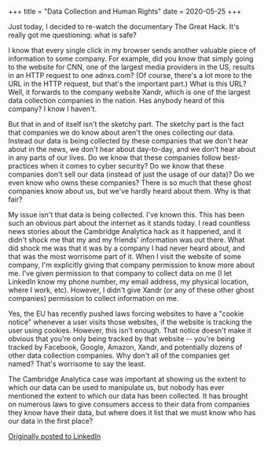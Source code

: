 +++
title = "Data Collection and Human Rights"
date = 2020-05-25
+++

Just today, I decided to re-watch the documentary The Great Hack.
It's really got me questioning: what is safe?

I know that every single click in my browser sends another valuable piece of information to some company.
For example, did you know that simply going to the website for CNN, one of the largest media providers in the US, results in an HTTP request to one adnxs.com?
(Of course, there's a lot more to the URL in the HTTP request, but that's the important part.)
What is this URL?
Well, it forwards to the company website Xandr, which is one of the largest data collection companies in the nation.
Has anybody heard of this company?
I know I haven't.

But that in and of itself isn't the sketchy part.
The sketchy part is the fact that companies we do know about aren't the ones collecting our data.
Instead our data is being collected by these companies that we don't hear about in the news, we don't hear about day-to-day, and we don't hear about in any parts of our lives.
Do we know that these companies follow best-practices when it comes to cyber security?
Do we know that these companies don't sell our data (instead of just the usage of our data)?
Do we even know who owns these companies?
There is so much that these ghost companies know about us, but we've hardly heard about them.
Why is that fair?

My issue isn't that data is being collected.
I've known this.
This has been such an obvious part about the internet as it stands today.
I read countless news stories about the Cambridge Analytica hack as it happened, and it didn't shock me that my and my friends' information was out there.
What did shock me was that it was by a company I had never heard about, and that was the most worrisome part of it.
When I visit the website of some company, I'm explicitly giving that company permission to know more about me.
I've given permission to that company to collect data on me (I let LinkedIn know my phone number, my email address, my physical location, where I work, etc).
However, I didn't give Xandr (or any of these other ghost companies) permission to collect information on me.

Yes, the EU has recently pushed laws forcing websites to have a "cookie notice" whenever a user visits those websites, if the website is tracking the user using cookies.
However, this isn't enough.
That notice doesn't make it obvious that you're only being tracked by that website -- you're being tracked by Facebook, Google, Amazon, Xandr, and potentially dozens of other data collection companies.
Why don't all of the companies get named?
That's worrisome to say the least.

The Cambridge Analytica case was important at showing us the extent to which our data can be used to manipulate us, but nobody has ever mentioned the extent to which our data has been collected.
It has brought on numerous laws to give consumers access to their data from companies they know have their data, but where does it list that we must know who has our data in the first place?

[Originally posted to LinkedIn](https://www.linkedin.com/pulse/data-collection-human-rights-colton-donnelly/)
